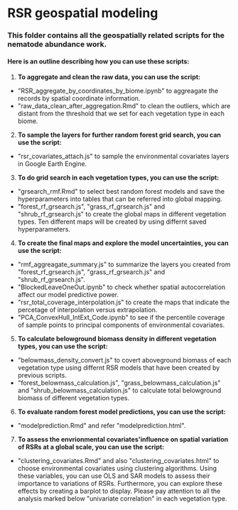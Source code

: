 # RSR geospatial modeling

### This folder contains all the geospatially related scripts for the nematode abundance work.

#### Here is an outline describing how you can use these scripts:

1. **To aggregate and clean the raw data, you can use the script:**
  - "RSR_aggregate_by_coordinates_by_biome.ipynb" to aggreagate the records by spatial coordinate information.
  - "raw_data_clean_after_aggregation.Rmd" to clean the outliers, which are distant from the threshold that we set for each vegetation type in each biome.
2. **To sample the layers for further random forest grid search, you can use the script:**
  - "rsr_covariates_attach.js" to sample the environmental covariates layers in Google Earth Engine.
3. **To do grid search in each vegetation types, you can use the script:**
  - "grsearch_rmf.Rmd" to select best random forest models and save the hyperparameters into tables that can be referred into global mapping.
  - "forest_rf_grsearch.js", "grass_rf_grsearch.js" and "shrub_rf_grsearch.js" to create the global maps in different vegetation types. Ten different maps will be created by using differnt saved hyperparameters.
4. **To create the final maps and explore the model uncertainties, you can use the script:**
  - "rmf_aggreagate_summary.js" to summarize the layers you created from "forest_rf_grsearch.js", "grass_rf_grsearch.js" and "shrub_rf_grsearch.js".
  - "BlockedLeaveOneOut.ipynb" to check whether spatial autocorrelation affect our model predictive power. 
  - "rsr_total_coverage_interpolation.js" to create the maps that indicate the percetage of interpolation versus extrapolation.
  - "PCA_ConvexHull_IntExt_Code.ipynb" to see if the percentile coverage of sample points to principal components of environmental covariates.
5. **To calculate belowground biomass density in different vegetation types, you can use the script:**
  - "belowmass_density_convert.js" to covert aboveground biomass of each vegetation type using differnt RSR models that have been created by previous scripts.
  - "forest_belowmass_calculation.js", "grass_belowmass_calculation.js" and "shrub_belowmass_calculation.js" to calculate total belowground biomass of different vegetation types.
6. **To evaluate random forest model predictions, you can use the script:**
  - "modelprediction.Rmd" and refer "modelprediction.html".
7. **To assess the envrionmental covariates'influence on spatial variation of RSRs at a global scale, you can use the script:**
  - "clustering_covariates.Rmd" and also "clustering_covariates.html" to choose environmental covariates using clustering algorithms. Using these variables, you can use OLS and SAR models to assess their importance to variations of RSRs. Furthermore, you can explore these effects by creating a barplot to display. Please pay attention to all the analysis marked below "univariate correlation" in each vegetation type.
